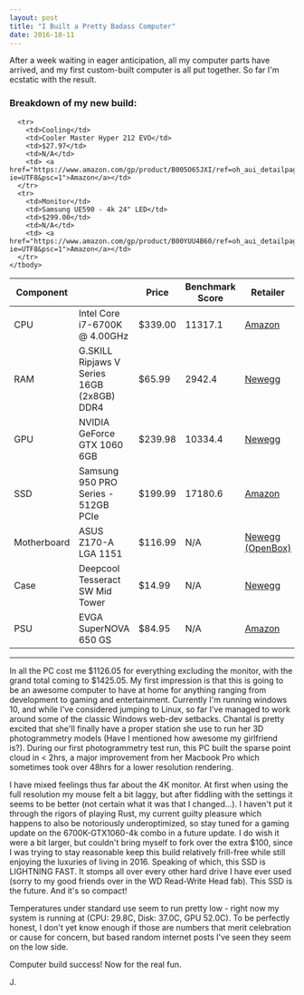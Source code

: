 ```yaml
---
layout: post
title: "I Built a Pretty Badass Computer"
date: 2016-10-11
---
```


After a week waiting in eager anticipation, all my computer parts have arrived, and my first custom-built computer is all put together. So far I'm ecstatic with the result. 

<div class="container">
  <h3>Breakdown of my new build: </h3>
  <table class="table table-striped">
    <thead>
      <tr>
        <th>Component</th>
        <th></th>
        <th>Price</th>
        <th>Benchmark Score</th>
        <th>Retailer</th>
      </tr>
    </thead>
    <tbody>
      <tr>
        <td>CPU</td>
        <td>Intel Core i7-6700K @ 4.00GHz</td>
        <td>$339.00</td>
        <td>11317.1</td>
        <td> <a href="https://www.amazon.com/gp/product/B012M8LXQW/ref=oh_aui_detailpage_o07_s00?ie=UTF8&psc=1">Amazon</a></td>
      </tr>
      <tr>
        <td>RAM</td>
        <td>G.SKILL Ripjaws V Series 16GB (2x8GB) DDR4</td>
        <td>$65.99</td>
        <td>2942.4</td>
        <td> <a href="http://www.newegg.com/Product/Product.aspx?Item=N82E16820231888">Newegg</a></td>
      </tr>
      <tr>
        <td>GPU</td>
        <td>NVIDIA GeForce GTX 1060 6GB</td>
        <td>$239.98</td>
        <td>10334.4</td>
        <td> <a href="http://www.newegg.com/Product/Product.aspx?item=N82E16814487280">Newegg</a></td>
      </tr>
      <tr>
        <td>SSD</td>
        <td>Samsung 950 PRO Series - 512GB PCIe</td>
        <td>$199.99</td>
        <td>17180.6</td>
        <td> <a href="https://www.amazon.com/gp/product/B01LCHD15K/ref=oh_aui_detailpage_o06_s00?ie=UTF8&psc=1">Amazon</a></td>
      </tr>
      <tr>
        <td>Motherboard</td>
        <td>ASUS Z170-A LGA 1151</td>
        <td>$116.99</td>
        <td>N/A</td>
        <td> <a href="http://www.newegg.com/Product/Product.aspx?Item=N82E16813132566R">Newegg (OpenBox)</a></td>
      </tr>
      <tr>
        <td>Case</td>
        <td>Deepcool Tesseract SW Mid Tower</td>
        <td>$14.99</td>
        <td>N/A</td>
        <td> <a href="http://www.newegg.com/Product/Product.aspx?Item=N82E16811853002">Newegg</a></td>
      </tr>
      <tr>
        <td>PSU</td>
        <td>EVGA SuperNOVA 650 GS</td>
        <td>$84.95</td>
        <td>N/A</td>
        <td> <a href="https://www.amazon.com/gp/product/B00UVN20AO/ref=oh_aui_detailpage_o04_s00?ie=UTF8&psc=1">Amazon</a></td>
      </tr>
      
      <tr>
        <td>Cooling</td>
        <td>Cooler Master Hyper 212 EVO</td>
        <td>$27.97</td>
        <td>N/A</td>
        <td> <a href="https://www.amazon.com/gp/product/B005O65JXI/ref=oh_aui_detailpage_o07_s01?ie=UTF8&psc=1">Amazon</a></td>
      </tr>
      <tr>
        <td>Monitor</td>
        <td>Samsung UE590 - 4k 24" LED</td>
        <td>$299.00</td>
        <td>N/A</td>
        <td> <a href="https://www.amazon.com/gp/product/B00YUU4B60/ref=oh_aui_detailpage_o05_s00?ie=UTF8&psc=1">Amazon</a></td>
      </tr>
    </tbody>
  </table>
</div>

<hr>

In all the PC cost me $1126.05 for everything excluding the monitor, with the grand total coming to $1425.05. My first impression is that this is going to be an awesome computer to have at home for anything ranging from development to gaming and entertainment. Currently I'm running windows 10, and while I've considered jumping to Linux, so far I've managed to work around some of the classic Windows web-dev setbacks. Chantal is pretty excited that she'll finally have a proper station she use to run her 3D photogrammetry models (Have I mentioned how awesome my girlfriend is?). During our first photogrammetry test run, this PC built the sparse point cloud in < 2hrs, a major improvement from her Macbook Pro which sometimes took over 48hrs for a lower resolution rendering.

I have mixed feelings thus far about the 4K monitor. At first when using the full resolution my mouse felt a bit laggy, but after fiddling with the settings it seems to be better (not certain what it was that I changed...). I haven't put it through the rigors of playing Rust, my current guilty pleasure which happens to also be notoriously underoptimized, so stay tuned for a gaming update on the 6700K-GTX1060-4k combo in a future update. I do wish it were a bit larger, but couldn't bring myself to fork over the extra $100, since I was trying to stay reasonable keep this build relatively frill-free while still enjoying the luxuries of living in 2016. Speaking of which, this SSD is LIGHTNING FAST. It stomps all over every other hard drive I have ever used (sorry to my good friends over in the WD Read-Write Head fab). This SSD is the future. And it's so compact!

Temperatures under standard use seem to run pretty low - right now my system is running at (CPU: 29.8C, Disk: 37.0C, GPU 52.0C). To be perfectly honest, I don't yet know enough if those are numbers that merit celebration or cause for concern, but based random internet posts I've seen they seem on the low side. 

Computer build success! Now for the real fun. 

J.